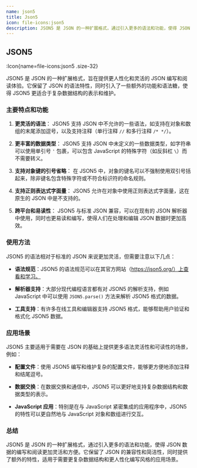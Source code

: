 ```yaml
---
name: json5
title: Json5
icon: file-icons:json5
description: JSON5 是 JSON 的一种扩展格式，通过引入更多的语法和功能，使得 JSON 数据的编写和阅读更加灵活和方便。它保留了 JSON 的兼容性和简洁性，同时提供了额外的特性，适用于需要更复杂数据结构和更人性化编写风格的应用场景。
---
```


## JSON5

:Icon{name=file-icons:json5 .size-32}


JSON5 是 JSON 的一种扩展格式，旨在提供更人性化和灵活的 JSON 编写和阅读体验。它保留了 JSON 的语法特性，同时引入了一些额外的功能和语法糖，使得 JSON5 更适合于复杂数据结构的表示和维护。

### 主要特点和功能

1. **更灵活的语法**：
   JSON5 支持 JSON 中不允许的一些语法，如支持在对象和数组的末尾添加逗号，以及支持注释（单行注释 `//` 和多行注释 `/* */`）。

2. **更丰富的数据类型**：
   JSON5 支持 JSON 中未定义的一些数据类型，如字符串可以使用单引号 `'` 包裹，可以包含 JavaScript 的特殊字符（如反斜杠 `\`）而不需要转义。

3. **支持对象键的引号省略**：
   在 JSON5 中，对象的键名可以不强制使用双引号括起来，除非键名包含特殊字符或不符合标识符的命名规则。

4. **支持正则表达式字面量**：
   JSON5 允许在对象中使用正则表达式字面量，这在原生的 JSON 中是不支持的。

5. **跨平台和易读性**：
   JSON5 与标准 JSON 兼容，可以在现有的 JSON 解析器中使用，同时也更易读和编写，使得人们在处理和编辑 JSON 数据时更加高效。

### 使用方法

JSON5 的语法相对于标准的 JSON 来说更加灵活，但需要注意以下几点：

- **语法规范**：JSON5 的语法规范可以在其官方网站（https://json5.org/）上查看和学习。
- **解析器支持**：大部分现代编程语言都有对 JSON5 的解析支持，例如 JavaScript 中可以使用 `JSON5.parse()` 方法来解析 JSON5 格式的数据。

- **工具支持**：有许多在线工具和编辑器支持 JSON5 格式，能够帮助用户验证和格式化 JSON5 数据。

### 应用场景

JSON5 主要适用于需要在 JSON 的基础上提供更多语法灵活性和可读性的场景，例如：

- **配置文件**：使用 JSON5 编写和维护复杂的配置文件，能够更方便地添加注释和结尾逗号。

- **数据交换**：在数据交换和通信中，JSON5 可以更好地支持复杂数据结构和数据类型的表示。

- **JavaScript 应用**：特别是在与 JavaScript 紧密集成的应用程序中，JSON5 的特性可以更自然地与 JavaScript 对象和数组进行交互。

### 总结

JSON5 是 JSON 的一种扩展格式，通过引入更多的语法和功能，使得 JSON 数据的编写和阅读更加灵活和方便。它保留了 JSON 的兼容性和简洁性，同时提供了额外的特性，适用于需要更复杂数据结构和更人性化编写风格的应用场景。
